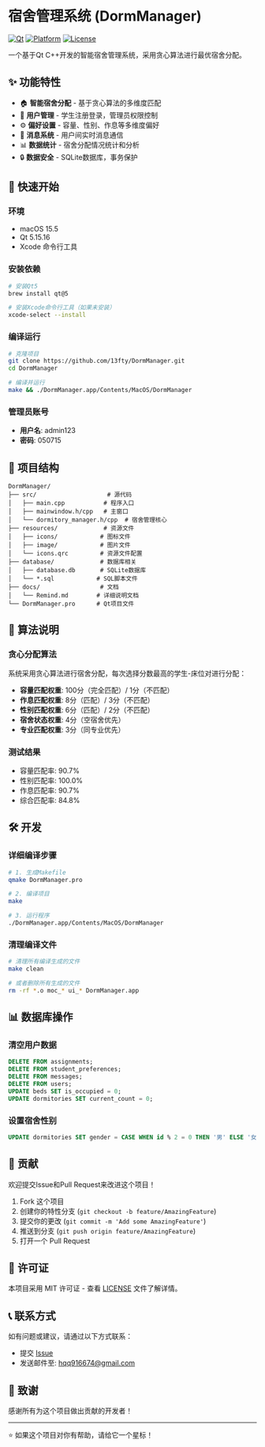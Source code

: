# 宿舍管理系统 (DormManager)

[![Qt](https://img.shields.io/badge/Qt-5.15.16-green.svg)](https://www.qt.io/)
[![Platform](https://img.shields.io/badge/Platform-macOS-blue.svg)](https://www.apple.com/macos/)
[![License](https://img.shields.io/badge/License-MIT-yellow.svg)](LICENSE)

一个基于Qt C++开发的智能宿舍管理系统，采用贪心算法进行最优宿舍分配。

## ✨ 功能特性

- 🏠 **智能宿舍分配** - 基于贪心算法的多维度匹配
- 👥 **用户管理** - 学生注册登录，管理员权限控制
- ⚙️ **偏好设置** - 容量、性别、作息等多维度偏好
- 💬 **消息系统** - 用户间实时消息通信
- 📊 **数据统计** - 宿舍分配情况统计和分析
- 🔒 **数据安全** - SQLite数据库，事务保护

## 🚀 快速开始

### 环境

- macOS 15.5
- Qt 5.15.16
- Xcode 命令行工具

### 安装依赖

```bash
# 安装Qt5
brew install qt@5

# 安装Xcode命令行工具（如果未安装）
xcode-select --install
```

### 编译运行

```bash
# 克隆项目
git clone https://github.com/13fty/DormManager.git
cd DormManager

# 编译并运行
make && ./DormManager.app/Contents/MacOS/DormManager
```

### 管理员账号

- **用户名**: admin123
- **密码**: 050715

## 📁 项目结构

```
DormManager/
├── src/                    # 源代码
│   ├── main.cpp           # 程序入口
│   ├── mainwindow.h/cpp   # 主窗口
│   └── dormitory_manager.h/cpp  # 宿舍管理核心
├── resources/             # 资源文件
│   ├── icons/            # 图标文件
│   ├── image/            # 图片文件
│   └── icons.qrc         # 资源文件配置
├── database/             # 数据库相关
│   ├── database.db       # SQLite数据库
│   └── *.sql            # SQL脚本文件
├── docs/                 # 文档
│   └── Remind.md        # 详细说明文档
└── DormManager.pro      # Qt项目文件
```

## 🧠 算法说明

### 贪心分配算法

系统采用贪心算法进行宿舍分配，每次选择分数最高的学生-床位对进行分配：

- **容量匹配权重**: 100分（完全匹配）/ 1分（不匹配）
- **作息匹配权重**: 8分（匹配）/ 3分（不匹配）
- **性别匹配权重**: 6分（匹配）/ 2分（不匹配）
- **宿舍状态权重**: 4分（空宿舍优先）
- **专业匹配权重**: 3分（同专业优先）

### 测试结果

- 容量匹配率: 90.7%
- 性别匹配率: 100.0%
- 作息匹配率: 90.7%
- 综合匹配率: 84.8%

## 🛠️ 开发

### 详细编译步骤

```bash
# 1. 生成Makefile
qmake DormManager.pro

# 2. 编译项目
make

# 3. 运行程序
./DormManager.app/Contents/MacOS/DormManager
```

### 清理编译文件

```bash
# 清理所有编译生成的文件
make clean

# 或者删除所有生成的文件
rm -rf *.o moc_* ui_* DormManager.app
```

## 📊 数据库操作

### 清空用户数据

```sql
DELETE FROM assignments;
DELETE FROM student_preferences;
DELETE FROM messages;
DELETE FROM users;
UPDATE beds SET is_occupied = 0;
UPDATE dormitories SET current_count = 0;
```

### 设置宿舍性别

```sql
UPDATE dormitories SET gender = CASE WHEN id % 2 = 0 THEN '男' ELSE '女' END;
```

## 🤝 贡献

欢迎提交Issue和Pull Request来改进这个项目！

1. Fork 这个项目
2. 创建你的特性分支 (`git checkout -b feature/AmazingFeature`)
3. 提交你的更改 (`git commit -m 'Add some AmazingFeature'`)
4. 推送到分支 (`git push origin feature/AmazingFeature`)
5. 打开一个 Pull Request

## 📄 许可证

本项目采用 MIT 许可证 - 查看 [LICENSE](LICENSE) 文件了解详情。

## 📞 联系方式

如有问题或建议，请通过以下方式联系：

- 提交 [Issue](https://github.com/13fty/DormManager/issues)
- 发送邮件至: hqq916674@gmail.com

## 🙏 致谢

感谢所有为这个项目做出贡献的开发者！

---

⭐ 如果这个项目对你有帮助，请给它一个星标！ 
